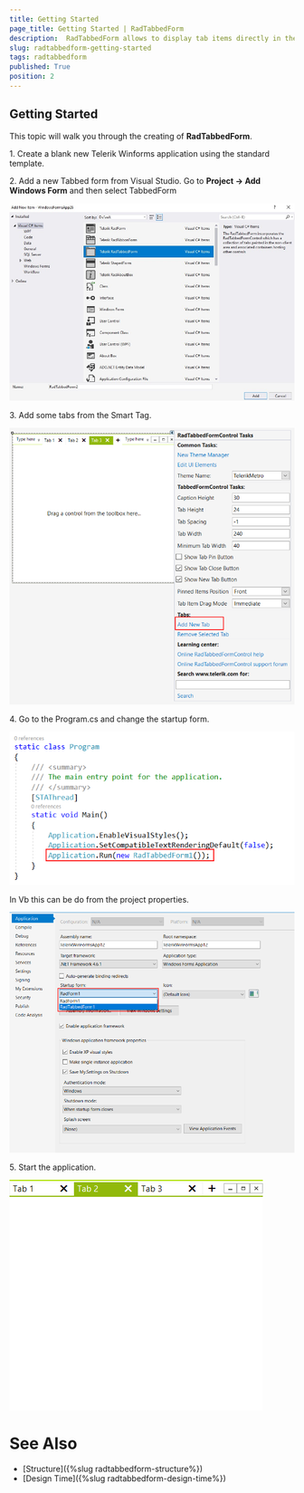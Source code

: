 ```yaml
---
title: Getting Started
page_title: Getting Started | RadTabbedForm
description:  RadTabbedForm allows to display tab items directly in the title bar  
slug: radtabbedform-getting-started
tags: radtabbedform
published: True
position: 2
---
```


## Getting Started

This topic will walk you through the creating of __RadTabbedForm__.


1\. Create a blank new Telerik Winforms application using the standard template. 

2\. Add a new Tabbed form from Visual Studio. Go to __Project -> Add Windows Form__ and then select TabbedForm

![radtabbedform-getting-started001](images/radtabbedform-getting-started001.jpg)

3\. Add some tabs from the Smart Tag.

![radtabbedform-getting-started002](images/radtabbedform-getting-started002.png)

4\. Go to the Program.cs and change the startup form. 

![radtabbedform-getting-started003](images/radtabbedform-getting-started003.png)

In Vb this can be do from the project properties.

![radtabbedform-getting-started004](images/radtabbedform-getting-started004.png)

5\. Start the application. 

![radtabbedform-getting-started005](images/radtabbedform-getting-started005.png)


# See Also

* [Structure]({%slug radtabbedform-structure%})
* [Design Time]({%slug  radtabbedform-design-time%})